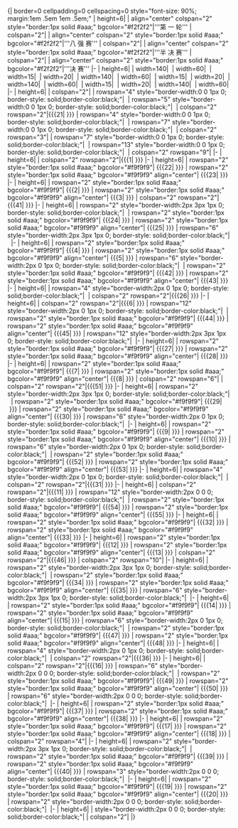 {| border=0 cellpadding=0 cellspacing=0 style="font-size: 90%; margin:1em .5em 1em .5em;"
| height=6|
| align="center" colspan="2" style="border:1px solid #aaa;" bgcolor="#f2f2f2"|'''第 一 轮'''
| colspan="2"|
| align="center" colspan="2" style="border:1px solid #aaa;" bgcolor="#f2f2f2"|'''八 强 赛'''
| colspan="2"|
| align="center" colspan="2" style="border:1px solid #aaa;" bgcolor="#f2f2f2"|'''半 决 赛'''
| colspan="2"|
| align="center" colspan="2" style="border:1px solid #aaa;" bgcolor="#f2f2f2"|'''决 赛'''
|-
| height=6|
| width=140|&nbsp;
| width=60|&nbsp;
| width=15|&nbsp;
| width=20|&nbsp;
| width=140|&nbsp;
| width=60|&nbsp;
| width=15|&nbsp;
| width=20|&nbsp;
| width=140|&nbsp;
| width=60|&nbsp;
| width=15|&nbsp;
| width=20|&nbsp;
| width=140|&nbsp;
| width=60|&nbsp;
|-
| height=6|
| colspan="2"|
| rowspan="4" style="border-width:0 0 1px 0; border-style: solid;border-color:black;"|&nbsp;
| rowspan="5" style="border-width:0 0 1px 0; border-style: solid;border-color:black;"|&nbsp;
| colspan="2" rowspan="2"|{{{21|&nbsp;}}}
| rowspan="4" style="border-width:0 0 1px 0; border-style: solid;border-color:black;"|&nbsp;
| rowspan="7" style="border-width:0 0 1px 0; border-style: solid;border-color:black;"|&nbsp;
| colspan="2" rowspan="3"|
| rowspan="7" style="border-width:0 0 1px 0; border-style: solid;border-color:black;"|&nbsp;
| rowspan="13" style="border-width:0 0 1px 0; border-style: solid;border-color:black;"|&nbsp;
| colspan="2" rowspan="9"|
|-
| height=6|
| colspan="2" rowspan="2"|{{{1|&nbsp;}}}
|-
| height=6|
| rowspan="2" style="border:1px solid #aaa;" bgcolor="#f9f9f9"|&nbsp;{{{22|&nbsp;}}}
| rowspan="2" style="border:1px solid #aaa;" bgcolor="#f9f9f9" align="center"|&nbsp;{{{23|&nbsp;}}}
|-
| height=6|
| rowspan="2" style="border:1px solid #aaa;" bgcolor="#f9f9f9"|&nbsp;{{{2|&nbsp;}}}
| rowspan="2" style="border:1px solid #aaa;" bgcolor="#f9f9f9" align="center"|&nbsp;{{{3|&nbsp;}}}
| colspan="2" rowspan="2"|{{{41|&nbsp;}}}
|-
| height=6|
| rowspan="2" style="border-width:2px 3px 1px 0; border-style: solid;border-color:black;"|&nbsp;
| rowspan="2" style="border:1px solid #aaa;" bgcolor="#f9f9f9"|&nbsp;{{{24|&nbsp;}}}
| rowspan="2" style="border:1px solid #aaa;" bgcolor="#f9f9f9" align="center"|&nbsp;{{{25|&nbsp;}}}
| rowspan="6" style="border-width:2px 3px 1px 0; border-style: solid;border-color:black;"|&nbsp;
|-
| height=6|
| rowspan="2" style="border:1px solid #aaa;" bgcolor="#f9f9f9"|&nbsp;{{{4|&nbsp;}}}
| rowspan="2" style="border:1px solid #aaa;" bgcolor="#f9f9f9" align="center"|&nbsp;{{{5|&nbsp;}}}
| rowspan="6" style="border-width:2px 0 1px 0; border-style: solid;border-color:black;"|&nbsp;
| rowspan="2" style="border:1px solid #aaa;" bgcolor="#f9f9f9"|&nbsp;{{{42|&nbsp;}}}
| rowspan="2" style="border:1px solid #aaa;" bgcolor="#f9f9f9" align="center"|&nbsp;{{{43|&nbsp;}}}
|-
| height=6|
| rowspan="4" style="border-width:2px 0 1px 0; border-style: solid;border-color:black;"|&nbsp;
| colspan="2" rowspan="2"|{{{26|&nbsp;}}}
|-
| height=6|
| colspan="2" rowspan="2"|{{{6|&nbsp;}}}
| rowspan="12" style="border-width:2px 0 1px 0; border-style: solid;border-color:black;"|&nbsp;
| rowspan="2" style="border:1px solid #aaa;" bgcolor="#f9f9f9"|&nbsp;{{{44|&nbsp;}}}
| rowspan="2" style="border:1px solid #aaa;" bgcolor="#f9f9f9" align="center"|&nbsp;{{{45|&nbsp;}}}
| rowspan="12" style="border-width:2px 3px 1px 0; border-style: solid;border-color:black;"|&nbsp;
|-
| height=6|
| rowspan="2" style="border:1px solid #aaa;" bgcolor="#f9f9f9"|&nbsp;{{{27|&nbsp;}}}
| rowspan="2" style="border:1px solid #aaa;" bgcolor="#f9f9f9" align="center"|&nbsp;{{{28|&nbsp;}}}
|-
| height=6|
| rowspan="2" style="border:1px solid #aaa;" bgcolor="#f9f9f9"|&nbsp;{{{7|&nbsp;}}}
| rowspan="2" style="border:1px solid #aaa;" bgcolor="#f9f9f9" align="center"|&nbsp;{{{8|&nbsp;}}}
| colspan="2" rowspan="6"|
| colspan="2" rowspan="2"|{{{51|&nbsp;}}}
|-
| height=6|
| rowspan="2" style="border-width:2px 3px 1px 0; border-style: solid;border-color:black;"|&nbsp;
| rowspan="2" style="border:1px solid #aaa;" bgcolor="#f9f9f9"|&nbsp;{{{29|&nbsp;}}}
| rowspan="2" style="border:1px solid #aaa;" bgcolor="#f9f9f9" align="center"|&nbsp;{{{30|&nbsp;}}}
| rowspan="6" style="border-width:2px 0 1px 0; border-style: solid;border-color:black;"|&nbsp;
|-
| height=6|
| rowspan="2" style="border:1px solid #aaa;" bgcolor="#f9f9f9"|&nbsp;{{{9|&nbsp;}}}
| rowspan="2" style="border:1px solid #aaa;" bgcolor="#f9f9f9" align="center"|&nbsp;{{{10|&nbsp;}}}
| rowspan="6" style="border-width:2px 0 1px 0; border-style: solid;border-color:black;"|&nbsp;
| rowspan="2" style="border:1px solid #aaa;" bgcolor="#f9f9f9"|&nbsp;{{{52|&nbsp;}}}
| rowspan="2" style="border:1px solid #aaa;" bgcolor="#f9f9f9" align="center"|&nbsp;{{{53|&nbsp;}}}
|-
| height=6|
| rowspan="4" style="border-width:2px 0 1px 0; border-style: solid;border-color:black;"|&nbsp;
| colspan="2" rowspan="2"|{{{31|&nbsp;}}}
|-
| height=6|
| colspan="2" rowspan="2"|{{{11|&nbsp;}}}
| rowspan="12" style="border-width:2px 0 0 0; border-style: solid;border-color:black;"|&nbsp;
| rowspan="2" style="border:1px solid #aaa;" bgcolor="#f9f9f9"|&nbsp;{{{54|&nbsp;}}}
| rowspan="2" style="border:1px solid #aaa;" bgcolor="#f9f9f9" align="center"|&nbsp;{{{55|&nbsp;}}}
|-
| height=6|
| rowspan="2" style="border:1px solid #aaa;" bgcolor="#f9f9f9"|&nbsp;{{{32|&nbsp;}}}
| rowspan="2" style="border:1px solid #aaa;" bgcolor="#f9f9f9" align="center"|&nbsp;{{{33|&nbsp;}}}
|-
| height=6|
| rowspan="2" style="border:1px solid #aaa;" bgcolor="#f9f9f9"|&nbsp;{{{12|&nbsp;}}}
| rowspan="2" style="border:1px solid #aaa;" bgcolor="#f9f9f9" align="center"|&nbsp;{{{13|&nbsp;}}}
| colspan="2" rowspan="2"|{{{46|&nbsp;}}}
| colspan="2" rowspan="10"|
|-
| height=6|
| rowspan="2" style="border-width:2px 3px 1px 0; border-style: solid;border-color:black;"|&nbsp;
| rowspan="2" style="border:1px solid #aaa;" bgcolor="#f9f9f9"|&nbsp;{{{34|&nbsp;}}}
| rowspan="2" style="border:1px solid #aaa;" bgcolor="#f9f9f9" align="center"|&nbsp;{{{35|&nbsp;}}}
| rowspan="6" style="border-width:2px 3px 1px 0; border-style: solid;border-color:black;"|&nbsp;
|-
| height=6|
| rowspan="2" style="border:1px solid #aaa;" bgcolor="#f9f9f9"|&nbsp;{{{14|&nbsp;}}}
| rowspan="2" style="border:1px solid #aaa;" bgcolor="#f9f9f9" align="center"|&nbsp;{{{15|&nbsp;}}}
| rowspan="6" style="border-width:2px 0 1px 0; border-style: solid;border-color:black;"|&nbsp;
| rowspan="2" style="border:1px solid #aaa;" bgcolor="#f9f9f9"|&nbsp;{{{47|&nbsp;}}}
| rowspan="2" style="border:1px solid #aaa;" bgcolor="#f9f9f9" align="center"|&nbsp;{{{48|&nbsp;}}}
|-
| height=6|
| rowspan="4" style="border-width:2px 0 1px 0; border-style: solid;border-color:black;"|&nbsp;
| colspan="2" rowspan="2"|{{{36|&nbsp;}}}
|-
| height=6|
| colspan="2" rowspan="2"|{{{16|&nbsp;}}}
| rowspan="6" style="border-width:2px 0 0 0; border-style: solid;border-color:black;"|&nbsp;
| rowspan="2" style="border:1px solid #aaa;" bgcolor="#f9f9f9"|&nbsp;{{{49|&nbsp;}}}
| rowspan="2" style="border:1px solid #aaa;" bgcolor="#f9f9f9" align="center"|&nbsp;{{{50|&nbsp;}}}
| rowspan="6" style="border-width:2px 0 0 0; border-style: solid;border-color:black;"|&nbsp;
|-
| height=6|
| rowspan="2" style="border:1px solid #aaa;" bgcolor="#f9f9f9"|&nbsp;{{{37|&nbsp;}}}
| rowspan="2" style="border:1px solid #aaa;" bgcolor="#f9f9f9" align="center"|&nbsp;{{{38|&nbsp;}}}
|-
| height=6|
| rowspan="2" style="border:1px solid #aaa;" bgcolor="#f9f9f9"|&nbsp;{{{17|&nbsp;}}}
| rowspan="2" style="border:1px solid #aaa;" bgcolor="#f9f9f9" align="center"|&nbsp;{{{18|&nbsp;}}}
| colspan="2" rowspan="4"|
|-
| height=6|
| rowspan="2" style="border-width:2px 3px 1px 0; border-style: solid;border-color:black;"|&nbsp;
| rowspan="2" style="border:1px solid #aaa;" bgcolor="#f9f9f9"|&nbsp;{{{39|&nbsp;}}}
| rowspan="2" style="border:1px solid #aaa;" bgcolor="#f9f9f9" align="center"|&nbsp;{{{40|&nbsp;}}}
| rowspan="3" style="border-width:2px 0 0 0; border-style: solid;border-color:black;"|&nbsp;
|-
| height=6|
| rowspan="2" style="border:1px solid #aaa;" bgcolor="#f9f9f9"|&nbsp;{{{19|&nbsp;}}}
| rowspan="2" style="border:1px solid #aaa;" bgcolor="#f9f9f9" align="center"|&nbsp;{{{20|&nbsp;}}}
| rowspan="2" style="border-width:2px 0 0 0; border-style: solid;border-color:black;"|&nbsp;
|-
| height=6|
| style="border-width:2px 0 0 0; border-style: solid;border-color:black;"|
| colspan="2"|
|}
